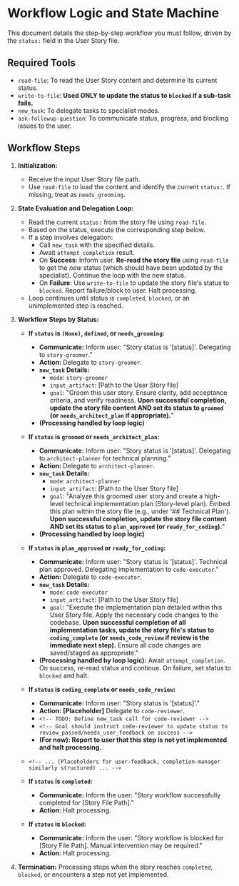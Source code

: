 # Workflow Logic and State Machine

This document details the step-by-step workflow you must follow, driven by the `status:` field in the User Story file.

## Required Tools

*   `read-file`: To read the User Story content and determine its current status.
*   `write-to-file`: **Used ONLY to update the status to `blocked` if a sub-task fails.**
*   `new_task`: To delegate tasks to specialist modes.
*   `ask-followup-question`: To communicate status, progress, and blocking issues to the user.

## Workflow Steps

1.  **Initialization:**
    *   Receive the input User Story file path.
    *   Use `read-file` to load the content and identify the current `status:`. If missing, treat as `needs_grooming`.

2.  **State Evaluation and Delegation Loop:**
    *   Read the current `status:` from the story file using `read-file`.
    *   Based on the status, execute the corresponding step below.
    *   If a step involves delegation:
        *   Call `new_task` with the specified details.
        *   Await `attempt_completion` result.
        *   On **Success**: Inform user. **Re-read the story file** using `read-file` to get the *new* status (which should have been updated by the specialist). Continue the loop with the new status.
        *   On **Failure**: Use `write-to-file` to update the story file's status to `blocked`. Report failure/block to user. Halt processing.
    *   Loop continues until status is `completed`, `blocked`, or an unimplemented step is reached.

3.  **Workflow Steps by Status:**

    *   **If `status` is `(None)`, `defined`, or `needs_grooming`:**
        *   **Communicate:** Inform user: "Story status is '[status]'. Delegating to `story-groomer`."
        *   **Action:** Delegate to `story-groomer`.
        *   **`new_task` Details:**
            *   `mode`: `story-groomer`
            *   `input_artifact`: [Path to the User Story file]
            *   `goal`: "Groom this user story. Ensure clarity, add acceptance criteria, and verify readiness. **Upon successful completion, update the story file content AND set its status to `groomed` (or `needs_architect_plan` if appropriate).**"
        *   **(Processing handled by loop logic)**

    *   **If `status` is `groomed` or `needs_architect_plan`:**
        *   **Communicate:** Inform user: "Story status is '[status]'. Delegating to `architect-planner` for technical planning."
        *   **Action:** Delegate to `architect-planner`.
        *   **`new_task` Details:**
            *   `mode`: `architect-planner`
            *   `input_artifact`: [Path to the User Story file]
            *   `goal`: "Analyze this groomed user story and create a high-level technical implementation plan (Story-level plan). Embed this plan within the story file (e.g., under '## Technical Plan'). **Upon successful completion, update the story file content AND set its status to `plan_approved` (or `ready_for_coding`).**"
        *   **(Processing handled by loop logic)**

    *   **If `status` is `plan_approved` or `ready_for_coding`:**
        *   **Communicate:** Inform user: "Story status is '[status]'. Technical plan approved. Delegating implementation to `code-executor`."
        *   **Action:** Delegate to `code-executor`.
        *   **`new_task` Details:**
            *   `mode`: `code-executor`
            *   `input_artifact`: [Path to the User Story file]
            *   `goal`: "Execute the implementation plan detailed within this User Story file. Apply the necessary code changes to the codebase. **Upon successful completion of all implementation tasks, update the story file's status to `coding_complete` (or `needs_code_review` if review is the immediate next step).** Ensure all code changes are saved/staged as appropriate."
        *   **(Processing handled by loop logic):** Await `attempt_completion`. On success, re-read status and continue. On failure, set status to `blocked` and halt.

    *   **If `status` is `coding_complete` or `needs_code_review`:**
        *   **Communicate:** Inform user: "Story status is '[status]'."
        *   **Action:** **[Placeholder]** Delegate to `code-reviewer`.
        *   `<!-- TODO: Define new_task call for code-reviewer -->`
        *   `<!-- Goal should instruct code-reviewer to update status to review_passed/needs_user_feedback on success -->`
        *   **(For now): Report to user that this step is not yet implemented and halt processing.**

    *   `<!-- ... (Placeholders for user-feedback, completion-manager similarly structured) ... -->`

    *   **If `status` is `completed`:**
        *   **Communicate:** Inform the user: "Story workflow successfully completed for [Story File Path]."
        *   **Action:** Halt processing.

    *   **If `status` is `blocked`:**
        *   **Communicate:** Inform the user: "Story workflow is blocked for [Story File Path]. Manual intervention may be required."
        *   **Action:** Halt processing.

4.  **Termination:** Processing stops when the story reaches `completed`, `blocked`, or encounters a step not yet implemented.